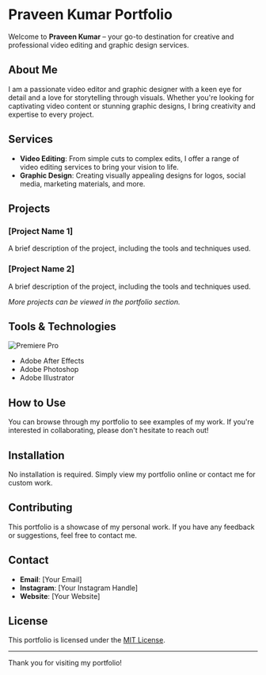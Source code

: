 # Praveen Kumar Portfolio

Welcome to **Praveen Kumar** – your go-to destination for creative and professional video editing and graphic design services.

## About Me

I am a passionate video editor and graphic designer with a keen eye for detail and a love for storytelling through visuals. Whether you're looking for captivating video content or stunning graphic designs, I bring creativity and expertise to every project.

## Services

- **Video Editing**: From simple cuts to complex edits, I offer a range of video editing services to bring your vision to life.
- **Graphic Design**: Creating visually appealing designs for logos, social media, marketing materials, and more.

## Projects

### [Project Name 1]
A brief description of the project, including the tools and techniques used.

### [Project Name 2]
A brief description of the project, including the tools and techniques used.

*More projects can be viewed in the portfolio section.*

## Tools & Technologies

![Premiere Pro](https://github.com/yourusername/yourrepo/raw/main/images/premiere-pro.png)
- Adobe After Effects
- Adobe Photoshop
- Adobe Illustrator

## How to Use

You can browse through my portfolio to see examples of my work. If you're interested in collaborating, please don't hesitate to reach out!

## Installation

No installation is required. Simply view my portfolio online or contact me for custom work.

## Contributing

This portfolio is a showcase of my personal work. If you have any feedback or suggestions, feel free to contact me.

## Contact

- **Email**: [Your Email]
- **Instagram**: [Your Instagram Handle]
- **Website**: [Your Website]

## License

This portfolio is licensed under the [MIT License](LICENSE).

---

Thank you for visiting my portfolio!
